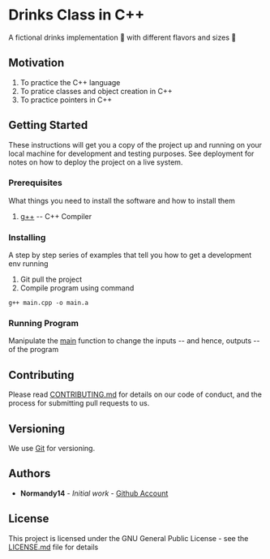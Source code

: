 # Drinks Class in C++

A fictional drinks implementation :wine_glass: with different flavors and sizes :tropical_drink:

## Motivation

1. To practice the C++ language
2. To pratice classes and object creation in C++
3. To practice pointers in C++

## Getting Started

These instructions will get you a copy of the project up and running on your local machine for development and testing purposes. See deployment for notes on how to deploy the project on a live system.

### Prerequisites

What things you need to install the software and how to install them

1. [g++](https://www.cprogramming.com/g++.html) -- C++ Compiler

### Installing

A step by step series of examples that tell you how to get a development env running

1. Git pull the project
2. Compile program using command

```
g++ main.cpp -o main.a
```

### Running Program

Manipulate the [main](https://github.com/normandy14/drinksClass/blob/main/drinks.cpp) function to change the inputs -- and hence, outputs -- of the program

## Contributing

Please read [CONTRIBUTING.md](https://gist.github.com/PurpleBooth/b24679402957c63ec426) for details on our code of conduct, and the process for submitting pull requests to us.

## Versioning

We use [Git](https://gist.github.com/derhuerst/1b15ff4652a867391f03) for versioning.

## Authors

* **Normandy14** - *Initial work* - [Github Account](https://github.com/Normandy14)

## License

This project is licensed under the GNU General Public License - see the [LICENSE.md](LICENSE.md) file for details
